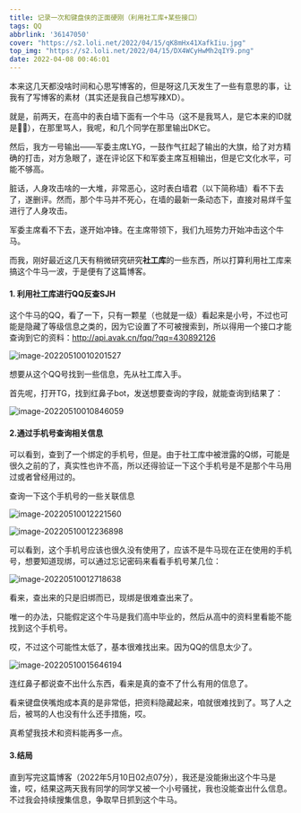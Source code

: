 ```yaml
---
title: 记录一次和键盘侠的正面硬刚（利用社工库+某些接口）
tags: QQ
abbrlink: '36147050'
cover: "https://s2.loli.net/2022/04/15/qK8mHx41XafkIiu.jpg"
top_img: "https://s2.loli.net/2022/04/15/DX4WCyHwMh2qIY9.png"
date: 2022-04-08 00:46:01
---
```


本来这几天都没啥时间和心思写博客的，但是呀这几天发生了一些有意思的事，让我有了写博客的素材（其实还是我自己想写辣XD）。

就是，前两天，在高中的表白墙下面有一个牛马（这不是我骂人，是它本来的ID就是🐂🐎），在那里骂人，我呢，和几个同学在那里输出DK它。

然后，我方一号输出——军委主席LYG，一鼓作气扛起了输出的大旗，给了对方精确的打击，对方急眼了，遂在评论区下和军委主席互相输出，但是它文化水平，可能不够高。

脏话，人身攻击啥的一大堆，非常恶心，这时表白墙君（以下简称墙）看不下去了，遂删评。然而，那个牛马并不死心，在墙的最新一条动态下，直接对易烊千玺进行了人身攻击。

军委主席看不下去，遂开始冲锋。在主席带领下，我们九班势力开始冲击这个牛马。

而我，刚好最近这几天有稍微研究研究**社工库**的一些东西，所以打算利用社工库来搞这个牛马一波，于是便有了这篇博客。



#### 1. 利用社工库进行QQ反查SJH

这个牛马的QQ，看了一下，只有一颗星（也就是一级）看起来是小号，不过也可能是隐藏了等级信息之类的，因为它设置了不可被搜索到，所以得用一个接口才能查询到它的资料：http://api.avak.cn/fqq/?qq=430892126

![image-20220510010201527](https://s2.loli.net/2022/05/10/aKJY4DlS7skjRcg.png)

想要从这个QQ号找到一些信息，先从社工库入手。

首先呢，打开TG，找到红鼻子bot，发送想要查询的字段，就能查询到结果了：



![image-20220510010846059](https://s2.loli.net/2022/05/10/ZWqX1Dz3sVjg5nO.png)

#### 2.通过手机号查询相关信息

可以看到，查到了一个绑定的手机号，但是。由于社工库中被泄露的Q绑，可能是很久之前的了，真实性也许不高，所以还得验证一下这个手机号是不是那个牛马用过或者曾经用过的。

查询一下这个手机号的一些关联信息

![image-20220510012221560](https://s2.loli.net/2022/05/10/k5NK8Mbwt1SH6Z4.png)

![image-20220510012236898](https://s2.loli.net/2022/05/10/Yz3aq9vmjngxCR6.png)

可以看到，这个手机号应该也很久没有使用了，应该不是牛马现在正在使用的手机号，想要知道现绑，可以通过忘记密码来看看手机号某几位：

![image-20220510012718638](https://s2.loli.net/2022/05/10/LfA5JCBTKV8h6yv.png)

看来，查出来的只是旧绑而已，现绑是很难查出来了。

唯一的办法，只能假定这个牛马是我们高中毕业的，然后从高中的资料里看能不能找到这个手机号。

哎，不过这个可能性太低了，基本很难找出来。因为QQ的信息太少了。

![image-20220510015646194](https://s2.loli.net/2022/05/10/1GgJIVrXjeNhqQo.png)

连红鼻子都说查不出什么东西，看来是真的查不了什么有用的信息了。

看来键盘侠嘴炮成本真的是非常低，把资料隐藏起来，咱就很难找到了。骂了人之后，被骂的人也没有什么还手措施，哎。

真希望我技术和资料能再多一点。

#### 3.结局

直到写完这篇博客（2022年5月10日02点07分），我还是没能揪出这个牛马是谁，哎，结果这两天我有同学的同学又被一个小号骚扰，我也没能查出什么信息。不过我会持续搜集信息，争取早日抓到这个牛马。

